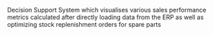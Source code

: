 Decision Support System which visualises various sales performance metrics calculated after directly loading data from the ERP as well as optimizing stock replenishment orders for spare parts
